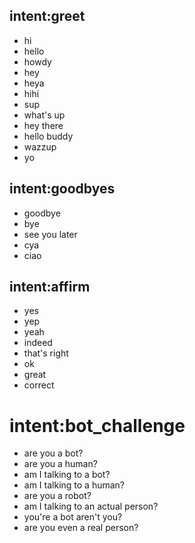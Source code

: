 ## intent:greet
- hi
- hello
- howdy
- hey
- heya
- hihi
- sup
- what's up
- hey there
- hello buddy
- wazzup
- yo

## intent:goodbyes 
- goodbye
- bye
- see you later
- cya
- ciao

## intent:affirm
- yes
- yep
- yeah 
- indeed
- that's right
- ok
- great
- correct

# intent:bot_challenge

- are you a bot?
- are you a human?
- am I talking to a bot?
- am I talking to a human?
- are you a robot?
- am I talking to an actual person?
- you're a bot aren't you?
- are you even a real person?
